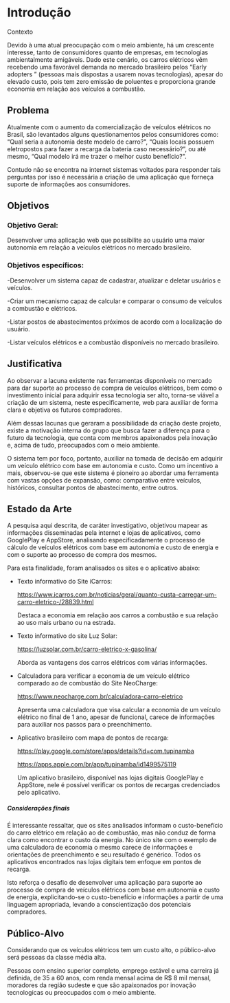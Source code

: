 # Introdução

Contexto 

Devido à uma atual preocupação com o meio ambiente, há um crescente interesse, tanto de consumidores quanto de empresas, em tecnologias ambientalmente amigáveis. Dado este cenário, os carros elétricos vêm recebendo uma favorável demanda no mercado brasileiro pelos “Early adopters ” (pessoas mais dispostas a usarem novas tecnologias), apesar do elevado custo, pois tem zero emissão de poluentes e proporciona grande economia em relação aos veículos a combustão. 

## Problema
Atualmente com o aumento da comercialização de veículos elétricos no Brasil, são levantados alguns questionamentos pelos consumidores como: “Qual seria a autonomia deste modelo de carro?", “Quais locais possuem eletropostos para fazer a recarga da bateria caso necessário?”, ou até mesmo, “Qual modelo irá me trazer o melhor custo benefício?".  

Contudo não se encontra na internet sistemas voltados para responder tais perguntas por isso é necessária a criação de uma aplicação que forneça suporte de informações aos consumidores. 

## Objetivos

### Objetivo Geral:

 Desenvolver uma aplicação web que possibilite ao usuário uma maior autonomia em relação a veículos elétricos no mercado brasileiro.


### Objetivos específicos:

-Desenvolver um sistema capaz de cadastrar, atualizar e deletar usuários  e veículos.

-Criar um mecanismo capaz de calcular e comparar o consumo de veículos a combustão e elétricos.

-Listar postos de abastecimentos próximos de acordo com a localização do usuário.

-Listar veículos elétricos e a combustão disponíveis no mercado brasileiro.

## Justificativa

Ao observar a lacuna existente nas ferramentas disponíveis no mercado para dar suporte ao processo de compra de veículos elétricos, bem como o investimento inicial para adquirir essa tecnologia ser alto, torna-se viável a criação de um sistema, neste especificamente, web para auxiliar de forma clara e objetiva os futuros compradores.

Além dessas lacunas que geraram a possibilidade da criação deste projeto, existe a motivação interna do grupo que busca fazer a diferença para o futuro da tecnologia, que conta com membros apaixonados pela inovação e, acima de tudo, preocupados com o meio ambiente.

O sistema tem por foco, portanto, auxiliar na tomada de decisão em adquirir um veículo elétrico com base em autonomia e custo. Como um incentivo a mais, observou-se que este sistema é pioneiro ao abordar uma ferramenta com vastas opções de expansão, como: comparativo entre veículos, históricos, consultar pontos de abastecimento, entre outros.
## Estado da Arte

A pesquisa aqui descrita, de caráter investigativo, objetivou mapear as informações disseminadas pela internet e lojas de aplicativos, como GooglePlay e AppStore, analisando especificadamente o processo de cálculo de veículos elétricos com base em autonomia e custo de energia e com o suporte ao processo de compra dos mesmos.

Para esta finalidade, foram analisados os sites e o aplicativo abaixo:

- Texto informativo do Site iCarros:

  https://www.icarros.com.br/noticias/geral/quanto-custa-carregar-um-carro-eletrico-/28839.html

  Destaca a economia em relação aos carros a combustão e sua relação ao uso mais urbano ou na estrada.

- Texto informativo do site Luz Solar:

  https://luzsolar.com.br/carro-eletrico-x-gasolina/

  Aborda as vantagens dos carros elétricos com várias informações.

- Calculadora para verificar a economia de um veículo elétrico comparado ao de combustão do Site NeoCharge:

  https://www.neocharge.com.br/calculadora-carro-eletrico

  Apresenta uma calculadora que visa calcular a economia de um veículo elétrico no final de 1 ano, apesar de funcional, carece de informações para auxiliar nos passos para o preenchimento.

- Aplicativo brasileiro com mapa de pontos de recarga:

  https://play.google.com/store/apps/details?id=com.tupinamba

  https://apps.apple.com/br/app/tupinamba/id1499575119

  Um aplicativo brasileiro, disponível nas lojas digitais GooglePlay e AppStore, nele é possível verificar os pontos de recargas credenciados pelo aplicativo.

##### Considerações finais

É interessante ressaltar, que os sites analisados informam o custo-benefício do carro elétrico em relação ao de combustão, mas não conduz de forma clara como encontrar o custo da energia. No único site com o exemplo de uma calculadora de economia o mesmo carece de informações e orientações de preenchimento e seu resultado é genérico. Todos os aplicativos encontrados nas lojas digitais tem enfoque em pontos de recarga.

Isto reforça o desafio de desenvolver uma aplicação para suporte ao processo de compra de veículos elétricos com base em autonomia e custo de energia, explicitando-se o custo-benefício e informações a partir de uma linguagem apropriada, levando a conscientização dos potenciais compradores.

## Público-Alvo

Considerando que os veículos elétricos tem um custo alto, o público-alvo será pessoas da classe média alta.

Pessoas com ensino superior completo, emprego estável e uma carreira já definida, de 35 a 60 anos, com renda mensal acima de R$ 8 mil mensal, moradores da região sudeste e que são apaixonados por inovação tecnologicas ou preocupados com o meio ambiente.

